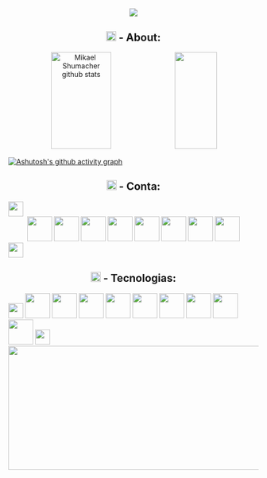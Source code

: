 <h1 align="center">
<img src="https://readme-typing-svg.herokuapp.com/?font=Righteous&size=30&center=true&vCenter=true&color=ff0000&width=700&height=30&duration=2000&lines=+ᗰIKᗩᕮᒪ+Sᕼᑌᗰᗩᑕᕼᕮᖇ;+Linguagem+C;+Python;+BitDogLab;+Raspberry+PI+W;" /> 

<h2 color=ff0000 & style="text-align: center"><img width="20px" src="https://github.com/Mikael-Shumacher/Mikael-Shumacher/assets/87154081/275941fc-fb24-44c6-880f-25b609e6b5b5"> - About:</h2>
<div align="center">  
  <img width="49%" height="195px" src="https://github-readme-stats.vercel.app/api?username=Mikael-Shumacher&show_icons=true&count_private=true&hide_border=true&include_all_commits=true&count_private=true&title_color=ffffff&icon_color=ffffff&text_color=ff0000&bg_color=0d1117" alt="Mikael Shumacher github stats" /> 
  <img width="41%" height="195px" src="https://github-readme-stats.vercel.app/api/top-langs/?username=Mikael-Shumacher&layout=compact&hide_border=true&include_all_commits=true&count_private=true&title_color=ff0000&text_color=ffffff&bg_color=0b1117"/>
</div>

[![Ashutosh's github activity graph](https://github-readme-activity-graph.vercel.app/graph?username=Mikael-Shumacher&bg_color=0d1117&color=ff0000&line=07e9a5&point=0a855c&area=true&hide_border=true)](https://github.com/ashutosh00710/github-readme-activity-graph)
 

<h2 style="text-align: center"><img width="20px" src="https://github.com/Mikael-Shumacher/Mikael-Shumacher/assets/87154081/42492358-e3c6-4d21-8142-0dec9429a77a"> - Conta:</h2>
<img width="30" src="https://github.com/Mikael-Shumacher/Mikael-Shumacher/assets/87154081/5da15ad8-c8c6-4f1f-9aad-9696a42c2726">
<div align="center" >
<a href="https://discord.gg/godzin07"><img width="50px" src="https://github.com/Mikael-Shumacher/Mikael-Shumacher/assets/87154081/9dfc588b-a07f-40dc-bd06-9aae0f28dd6d"></a>
<a href="https://linkedin.com/in/www.linkedin.com/in/mikael-shumacher-59b860252"><img width="50px" src="https://github.com/Mikael-Shumacher/Mikael-Shumacher/assets/87154081/1fb8a73b-3b89-40c1-8f94-2aac13d75195"></a>
<a href="https://twitter.com/https://twitter.com/Mike_Shumacher"><img width="50px" src="https://github.com/Mikael-Shumacher/Mikael-Shumacher/assets/87154081/18183bd6-13af-4350-bcff-6ee7147565f2"></a>
<a href="https://youtube.com/@https://www.youtube.com/channel/UCOoUTHxnubxA8ktz8oMPKCw"><img width="50px" src="https://github.com/Mikael-Shumacher/Mikael-Shumacher/assets/87154081/47bc5e5c-e24a-42a1-acf6-8dbb0620e24f"></a>
<a href="#"><img width="50px" src="https://github.com/Mikael-Shumacher/Mikael-Shumacher/assets/87154081/ea62091b-f3ab-4f9d-8c88-4e1f2800e6a4"></a>
<a href="#"><img width="50px" src="https://github.com/Mikael-Shumacher/Mikael-Shumacher/assets/87154081/72f4670b-5d60-4555-8764-39a6fc78fee4"></a>
<a href="#"><img width="50px" src="https://github.com/Mikael-Shumacher/Mikael-Shumacher/assets/87154081/eeb9241f-c28c-4dac-acf6-c57f29fee875"></a>
<a href="#"><img width="50px" src="https://github.com/Mikael-Shumacher/Mikael-Shumacher/assets/87154081/03b9a54b-0220-41e5-b36f-d0d9c41a40cf"></a>
</div>
<img width="30" src="https://github.com/Mikael-Shumacher/Mikael-Shumacher/assets/87154081/5da15ad8-c8c6-4f1f-9aad-9696a42c2726">



<h2 style="text-align: center"><img width="20px" src="https://github.com/Mikael-Shumacher/Mikael-Shumacher/assets/87154081/8b72039e-c4e2-4078-b95f-a9af43ae97e9"> - Tecnologias:</h2>
<img width="30" src="https://github.com/Mikael-Shumacher/Mikael-Shumacher/assets/87154081/5da15ad8-c8c6-4f1f-9aad-9696a42c2726">
<a href="#"><img width="50px" src="https://github.com/Mikael-Shumacher/Mikael-Shumacher/assets/87154081/5d6ab96d-4288-4f81-a73e-2ecdedba25d6"></a>
<a href="#"><img width="50px" src="https://github.com/Mikael-Shumacher/Mikael-Shumacher/assets/87154081/d6bc58cb-9659-48fb-b2e6-2a4b6a6d36f8"></a>
<a href="#"><img width="50px" src="https://github.com/Mikael-Shumacher/Mikael-Shumacher/assets/87154081/fd182ba2-920a-4f68-8643-38797e885243"></a>
<a href="#"><img width="50px" src="https://github.com/Mikael-Shumacher/Mikael-Shumacher/assets/87154081/6f93d48c-94c0-4491-9b30-edae99200e04"></a>
<a href="#"><img width="50px" src="https://github.com/Mikael-Shumacher/Mikael-Shumacher/assets/87154081/d0466735-004c-495a-8a20-cecc36e2a4ba"></a>
<a href="#"><img width="50px" src="https://github.com/Mikael-Shumacher/Mikael-Shumacher/assets/87154081/48aa13af-0c99-4050-b322-4f21e7d58e44"></a>
<a href="#"><img width="50px" src="https://github.com/Mikael-Shumacher/Mikael-Shumacher/assets/87154081/93948bc4-9887-4c50-a55b-de2ffaee743f"></a>
<a href="#"><img width="50px" src="https://github.com/Mikael-Shumacher/Mikael-Shumacher/assets/87154081/7bd1c38e-9760-4b21-9ab8-5078aa3ab5c9"></a>
<a href="#"><img width="50px" src="https://github.com/Mikael-Shumacher/Mikael-Shumacher/assets/87154081/e535372f-b276-41b5-8b51-1a6be60473f6"></a>
<img width="30" src="https://github.com/Mikael-Shumacher/Mikael-Shumacher/assets/87154081/5da15ad8-c8c6-4f1f-9aad-9696a42c2726">

<img width="2000" height="250" src="/giphy.gif">

